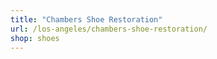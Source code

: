 ```yaml
---
title: "Chambers Shoe Restoration"
url: /los-angeles/chambers-shoe-restoration/
shop: shoes
---
```

